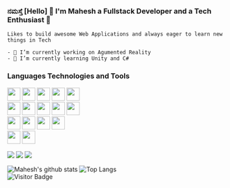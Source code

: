 ### ನಮಸ್ತೆ [Hello] 👋 I'm Mahesh a Fullstack Developer and a Tech Enthusiast 🚀
    Likes to build awesome Web Applications and always eager to learn new things in Tech 
    
    - 🔭 I’m currently working on Agumented Reality
    - 🌱 I’m currently learning Unity and C#

### Languages Technologies and Tools 
  
<a><img src="https://img.icons8.com/color/48/000000/c-programming.png" width="30" height="30"/></a>
<img src="https://img.icons8.com/color/48/000000/java-coffee-cup-logo.png" width="30" height="30"/>
<img src="https://img.icons8.com/color/48/000000/javascript.png" width="30" height="30"/>
<img src="https://img.icons8.com/color/48/000000/typescript.png" width="30" height="30"/>
<img src="https://img.icons8.com/color/48/000000/python.png" width="30" height="30"/>
<br>
<img src="https://img.icons8.com/color/48/000000/html-5.png" width="30" height="30"/>
<img src="https://img.icons8.com/color/48/000000/css3.png" width="30" height="30"/>
<img src="https://img.icons8.com/color/48/000000/bootstrap.png" width="30" height="30"/>
<img src="https://img.icons8.com/color/48/000000/angularjs.png" width="30" height="30"/>
<img src="https://img.icons8.com/color/48/000000/react-native.png" width="30" height="30"/>
<br>
<img src="https://img.icons8.com/color/48/000000/nodejs.png" width="30" height="30"/>
<img src="https://img.icons8.com/color/48/000000/mongodb.png" width="30" height="30"/>
<img src="https://img.icons8.com/color/48/000000/postgreesql.png" width="30" height="30"/>
<img src="https://img.icons8.com/color/48/000000/mysql.png" width="30" height="30"/>
<br>
<img src="https://img.icons8.com/color/48/000000/docker.png" width="30" height="30"/>
<img src="https://img.icons8.com/color/48/000000/git.png" width="30" height="30"/>





<!--
**Mahesh-Umachagi/Mahesh-Umachagi** is a ✨ _special_ ✨ repository because its `README.md` (this file) appears on your GitHub profile.

Here are some ideas to get you started:

- 🔭 I’m currently working on ...
- 🌱 I’m currently learning ...
- 👯 I’m looking to collaborate on ...
- 🤔 I’m looking for help with ...
- 💬 Ask me about ...
- 📫 How to reach me: ...
- 😄 Pronouns: ...
- ⚡ Fun fact: ...
![Mahesh's github stats](https://github-readme-stats.vercel.app/api?username=Mahesh-Umachagi&show_icons=true&hide_border=true)
![Visitors](https://visitor-badge.glitch.me/badge?page_id=Mahesh-umachagi.Mahesh-Umachagi)
<img src="https://github-readme-stats.vercel.app/api?username=Mahesh-Umachagi&&show_icons=true&count_private=true&include_all_commits=true&title_color=ffffff&icon_color=bb2ac&text_color=ffffff&bg_color=293556" width="55%"/>
-->

<a href="https://www.upwork.com/o/profiles/users/~01005986e6a47e630b/"><img size="50px" src="https://img.shields.io/badge/Upwork-6fda44?&logo=upwork&logoColor=white" target="_blank" /></a>
<a href="https://www.linkedin.com/in/mahesh-umachagi/"><img size="50px" src="https://img.shields.io/badge/linkedin-%230077B5.svg?e&logo=linkedin&logoColor=white" /></a>
<a href="https://twitter.com/mahesh_umachagi"><img size="50px" src="https://img.shields.io/badge/twitter-00acee.svg?e&logo=twitter&logoColor=white" /></a>
	

![Mahesh's github stats](https://github-readme-stats.vercel.app/api?username=Mahesh-Umachagi&count_private=true&theme=dark&show_icons=true)
![Top Langs](https://github-readme-stats.vercel.app/api/top-langs/?username=Mahesh-Umachagi&show=TeX&layout=compact&theme=dark)
<br>
![Visitor Badge](https://visitor-badge.laobi.icu/badge?page_id=Mahesh-Umachagi.Mahesh-Umachagi)



